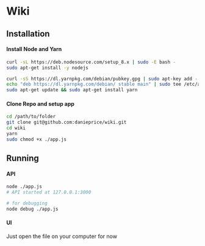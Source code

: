 # Wiki

## Installation

#### Install Node and Yarn
```bash
curl -sL https://deb.nodesource.com/setup_8.x | sudo -E bash -
sudo apt-get install -y nodejs

curl -sS https://dl.yarnpkg.com/debian/pubkey.gpg | sudo apt-key add -
echo "deb https://dl.yarnpkg.com/debian/ stable main" | sudo tee /etc/apt/sources.list.d/yarn.list
sudo apt-get update && sudo apt-get install yarn
```

#### Clone Repo and setup app
```bash
cd /path/to/folder
git clone git@github.com:danieprice/wiki.git
cd wiki
yarn
sudo chmod +x ./app.js
```

## Running

#### API
```bash
node ./app.js
# API started at 127.0.0.1:3000

# for debugging
node debug ./app.js
```

#### UI
Just open the file on your computer for now